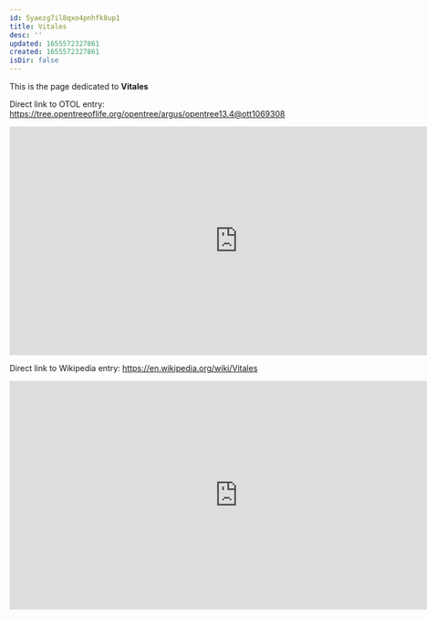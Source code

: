 ```yaml
---
id: 5yaezg7il8qxo4pnhfk8up1
title: Vitales
desc: ''
updated: 1655572327861
created: 1655572327861
isDir: false
---
```

This is the page dedicated to **Vitales**


Direct link to OTOL entry: https://tree.opentreeoflife.org/opentree/argus/opentree13.4@ott1069308



<html>
    <body>
    <iframe src="https://tree.opentreeoflife.org/opentree/argus/opentree13.4@ott1069308"
    width="800" height="400" frameborder="0" allowfullscreen> </iframe>
    </body>
</html>
    


Direct link to Wikipedia entry: https://en.wikipedia.org/wiki/Vitales



<html>
    <body>
    <iframe src="https://en.wikipedia.org/wiki/Vitales"
    width="800" height="400" frameborder="0" allowfullscreen> </iframe>
    </body>
</html>
    
